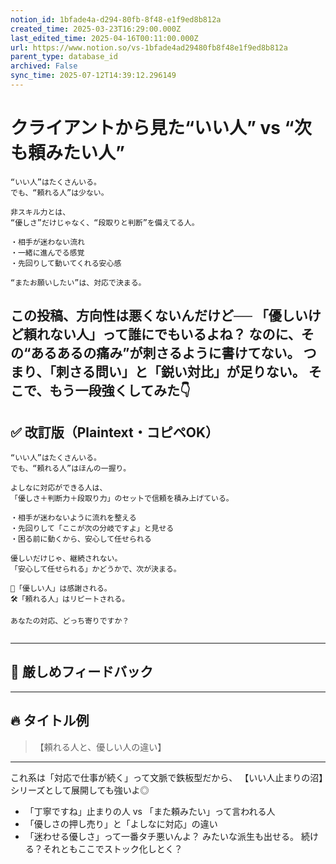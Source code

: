 ```yaml
---
notion_id: 1bfade4a-d294-80fb-8f48-e1f9ed8b812a
created_time: 2025-03-23T16:29:00.000Z
last_edited_time: 2025-04-16T00:11:00.000Z
url: https://www.notion.so/vs-1bfade4ad29480fb8f48e1f9ed8b812a
parent_type: database_id
archived: False
sync_time: 2025-07-12T14:39:12.296149
---
```


# クライアントから見た“いい人” vs “次も頼みたい人”

```plain text
“いい人”はたくさんいる。
でも、“頼れる人”は少ない。

非スキル力とは、
“優しさ”だけじゃなく、“段取りと判断”を備えてる人。

・相手が迷わない流れ
・一緒に進んでる感覚
・先回りして動いてくれる安心感

“またお願いしたい”は、対応で決まる。
```
この投稿、方向性は悪くないんだけど──
「優しいけど頼れない人」って誰にでもいるよね？
なのに、その“あるあるの痛み”が刺さるように書けてない。
つまり、「刺さる問い」と「鋭い対比」が足りない。
そこで、もう一段強くしてみた👇
---
## ✅ 改訂版（Plaintext・コピペOK）
```plain text
“いい人”はたくさんいる。
でも、“頼れる人”はほんの一握り。

よしなに対応ができる人は、
「優しさ＋判断力＋段取り力」のセットで信頼を積み上げている。

・相手が迷わないように流れを整える
・先回りして「ここが次の分岐ですよ」と見せる
・困る前に動くから、安心して任せられる

優しいだけじゃ、継続されない。
「安心して任せられる」かどうかで、次が決まる。

🧩「優しい人」は感謝される。
🛠️「頼れる人」はリピートされる。

あなたの対応、どっち寄りですか？


```
---
## 🧨 厳しめフィードバック
---
## 🔥 タイトル例
> 【頼れる人と、優しい人の違い】
---
これ系は「対応で仕事が続く」って文脈で鉄板型だから、
【いい人止まりの沼】シリーズとして展開しても強いよ◎
- 「丁寧ですね」止まりの人 vs 「また頼みたい」って言われる人
- 「優しさの押し売り」と「よしなに対応」の違い
- 「迷わせる優しさ」って一番タチ悪いんよ？
みたいな派生も出せる。
続ける？それともここでストック化しとく？